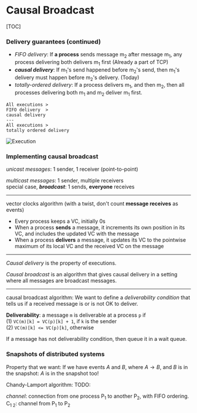# Causal Broadcast

[TOC]

### Delivery guarantees (continued)

* *FIFO delivery*: If **a process** sends message m<sub>2</sub> after message m<sub>1</sub>, any process delivering both delivers m<sub>1</sub> first (Already a part of TCP)
* ***causal delivery***: If m<sub>1</sub>'s send happened before m<sub>2</sub>'s send, then m<sub>1</sub>'s delivery must happen before m<sub>2</sub>'s delivery. (Today)
* *totally-ordered delivery*: If a process delivers m<sub>1</sub>, and then m<sub>2</sub>, then all processes delivering both m<sub>1</sub> and m<sub>2</sub> deliver m<sub>1</sub> first.

```
All executions >
FIFO delivery  >
causal delivery
---
All executions >
totally ordered delivery
```

![Execution](https://user-images.githubusercontent.com/70138429/197324200-e0fb75e6-cdf7-49ec-bc05-9314d36389ca.png)

### Implementing causal broadcast

*unicast messages*: 1 sender, 1 receiver (point-to-point)

*multicast messages*: 1 sender, multiple receivers<br/>special case, ***broadcast***: 1 sends, **everyone** receives

---

vector clocks algorithm (with a twist, don't count **message receives** as events)

* Every process keeps a VC, initially 0s
* When a process **sends** a message, it increments its own position in its VC, and includes the updated VC with the message
* When a process **delivers** a message, it updates its VC to the pointwise maximum of its local VC and the received VC on the message

---

*Causal delivery* is the property of executions.

*Causal broadcast* is an algorithm that gives causal delivery in a setting where all messages are broadcast messages.

---

causal broadcast algorithm: We want to define a *deliverability condition* that tells us if a received message is or is not OK to deliver.

**Deliverability**: a message `m` is deliverable at a process `p` if<br/>(1) `VC(m)[k] = VC(p)[k] + 1`, if `k` is the sender<br/>(2) `VC(m)[k] <= VC(p)[k]`, otherwise

If a message has not deliverability condition, then queue it in a wait queue.

### Snapshots of distributed systems

Property that we want: If we have events $A$ and $B$, where $A \to B$, and $B$ is in the snapshot: $A$ is in the snapshot too!

Chandy-Lamport algorithm: TODO:

*channel*: connection from one process P<sub>1</sub> to another P<sub>2</sub>, with FIFO ordering.<br/>C<sub>1 2</sub>: channel from P<sub>1</sub> to P<sub>2</sub>

